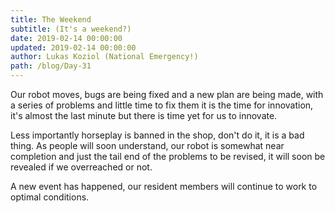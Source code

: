 ```yaml
---
title: The Weekend
subtitle: (It's a weekend?)
date: 2019-02-14 00:00:00
updated: 2019-02-14 00:00:00
author: Lukas Koziol (National Emergency!)
path: /blog/Day-31
---
```

Our robot moves, bugs are being fixed and a new plan are being made, with a series of problems and little time to fix them it is the time for innovation, it's almost the last minute but there is time yet for us to innovate.

Less importantly horseplay is banned in the shop, don't do it, it is a bad thing. As people will soon understand, our robot is somewhat near completion and just the tail end of the problems to be revised, it will soon be revealed if we overreached or not.

A new event has happened, our resident members will continue to work to optimal conditions.
